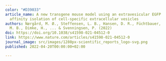 ```yaml
---
color: "#D39033"
article_name: A new transgene mouse model using an extravesicular EGFP tag enables
  affinity isolation of cell‑specific extracellular vesicles
authors: Nørgård, M. Ø., Steffensen, L. B., Hansen, D. R., Füchtbauer, E. M., Engelund,
  M. B., Dimke, H., ... & Svenningsen, P. (2022)
doi: https://doi.org/10.1038/s41598-021-04512-0
link: https://www.nature.com/articles/s41598-021-04512-0
journal_image: src/images/1280px-scientific_reports_logo-svg.png
published: 2022-04-20T00:00:00+02:00

---
```

